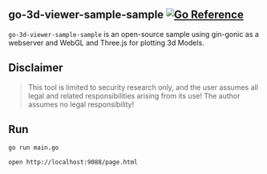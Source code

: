 ## go-3d-viewer-sample-sample [![Go Reference][1]][2]

`go-3d-viewer-sample-sample` is an open-source sample using gin-gonic as a webserver and WebGL and Three.js for plotting 3d Models.

## Disclaimer
> This tool is limited to security research only, and the user assumes all legal and related responsibilities arising from its use! The author assumes no legal responsibility!

## Run
```bash
go run main.go

open http://localhost:9088/page.html
```


[1]: https://pkg.go.dev/badge/github.com/teocci/go-3d-viewer-sample.svg
[2]: https://pkg.go.dev/github.com/teocci/go-3d-viewer-sample
[3]: https://github.com/teocci/go-3d-viewer-sample/releases/tag/v1.0.0



